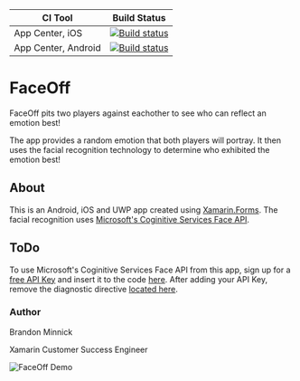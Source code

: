 |CI Tool                    |Build Status|
|---------------------------|---|
| App Center, iOS           |  [![Build status](https://build.appcenter.ms/v0.1/apps/07eb9bfd-c818-4869-8870-90a6db8672d4/branches/master/badge)](https://appcenter.ms) |
| App Center, Android       | [![Build status](https://build.appcenter.ms/v0.1/apps/95153c3a-8cd3-4d08-9b61-1bc9ad6a1bb4/branches/master/badge)](https://appcenter.ms)  |

# FaceOff
FaceOff pits two players against eachother to see who can reflect an emotion best! 

The app provides a random emotion that both players will portray. It then uses the facial recognition technology to determine who exhibited the emotion best!

## About
This is an Android, iOS and UWP app created using [Xamarin.Forms](https://www.xamarin.com/forms). The facial recognition uses [Microsoft's Coginitive Services Face API](https://aka.ms/CognitiveServices/FaceAPI). 

## ToDo
To use Microsoft's Coginitive Services Face API from this app, sign up for a [free API Key](https://azure.microsoft.com/pricing/details/cognitive-services/face-api/?WT.mc_id=none-github-bramin) and insert it to the code [here](./Source/FaceOff/Constants/CognitiveServicesConstants.cs#L7). After adding your API Key, remove the diagnostic directive [located here](./Source/FaceOff/Constants/CognitiveServicesConstants.cs#L5).

### Author
Brandon Minnick

Xamarin Customer Success Engineer


![FaceOff Demo](https://github.com/brminnick/Videos/blob/master/FaceOff/FaceOff_GifDemo.gif)
